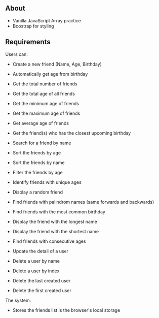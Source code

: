 ## About 
- Vanilla JavaScript Array practice
- Boostrap for styling

## Requirements
Users can:
 * Create a new friend (Name, Age, Birthday)

 * Automatically get age from birthday
 * Get the total number of friends
 * Get the total age of all friends
 * Get the minimum age of friends
 * Get the maximum age of friends
 * Get average age of friends
 * Get the friend(s) who has the closest upcoming birthday
 * Search for a friend by name
 * Sort the friends by age
 * Sort the friends by name
 * Filter the friends by age
 * Identify friends with unique ages
 * Display a random friend
 * Find friends with palindrom names (same forwards and backwards)
 * Find friends with the most common birthday
 * Display the friend with the longest name
 * Display the friend with the shortest name
 * Find friends with consecutive ages

 * Update the detail of a user

 * Delete a user by name
 * Delete a user by index
 * Delete the last created user
 * Delete the first created user

The system:
* Stores the friends list is the browser's local storage

